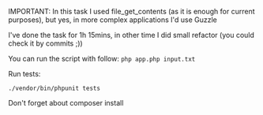 IMPORTANT:
In this task I used file_get_contents (as it is enough for current purposes), but yes, in more complex applications I'd use Guzzle

I've done the task for 1h 15mins, in other time I did small refactor (you could check it by commits ;))

You can run the script with follow:
`php app.php input.txt`

Run tests:

`./vendor/bin/phpunit tests`

Don't forget about composer install
